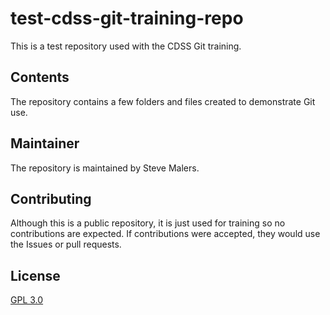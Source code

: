 # test-cdss-git-training-repo #

This is a test repository used with the CDSS Git training.

## Contents ##

The repository contains a few folders and files created to demonstrate Git use.

## Maintainer ##

The repository is maintained by Steve Malers.

## Contributing ##

Although this is a public repository, it is just used for training so no contributions are expected.
If contributions were accepted, they would use the Issues or pull requests.

## License ##

[GPL 3.0](https://github.com/smalers/test-cdss-git-training-repo/blob/master/LICENSE)
